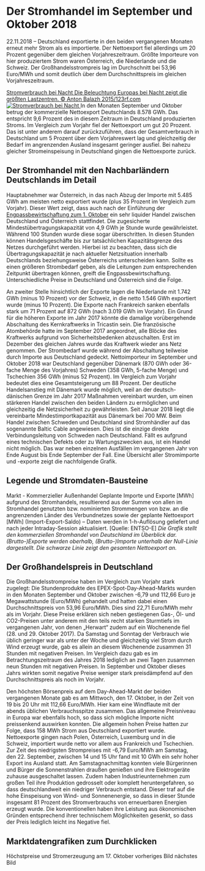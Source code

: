 





# Der Stromhandel im September und Oktober 2018


22.11.2018 – Deutschland exportierte in den beiden vergangenen Monaten erneut mehr Strom als es importierte. Der Nettoexport fiel allerdings um 20 Prozent gegenüber dem gleichen Vorjahreszeitraum. Größte Importeure von hier produziertem Strom waren Österreich, die Niederlande und die Schweiz. Der Großhandelsstrompreis lag im Durchschnitt bei 53,96 Euro/MWh und somit deutlich über dem Durchschnittspreis im gleichen Vorjahreszeitraum.  

[ Stromverbrauch bei Nacht Die Beleuchtung Europas bei Nacht zeigt die größten Lastzentren. © Anton Balazh 2015/123rf.com ![Stromverbrauch bei Nacht](https://www.smard.de/resource/image/10102/landscape_ratio2x1/1200/600/61e4901b17850bbc663b01172b34e52f/0C81EA1B975C8606E067D39FC4C8CCE1/181122-teaser-inline.jpg) ](https://www.smard.de/resource/blob/10102/8bb3c97cb73c9b0110336888e68ea289/181122-teaser-inline-data.jpg)
In den Monaten September und Oktober betrug der kommerzielle Nettoexport Deutschlands 8.578 GWh. Das entspricht 9,6 Prozent des in diesem Zeitraum in Deutschland produzierten Stroms. Im Vergleich zum Vorjahr fiel der Nettoexport um gut 20 Prozent. Das ist unter anderem darauf zurückzuführen, dass der Gesamtverbrauch in Deutschland um 5 Prozent über dem Vorjahreswert lag und gleichzeitig der Bedarf im angrenzenden Ausland insgesamt geringer ausfiel. Bei nahezu gleicher Stromeinspeisung in Deutschland gingen die Nettoexporte zurück.  

## Der Stromhandel mit den Nachbarländern Deutschlands im Detail  

Hauptabnehmer war Österreich, in das nach Abzug der Importe mit 5.485 GWh am meisten netto exportiert wurde (plus 35 Prozent im Vergleich zum Vorjahr). Dieser Wert zeigt, dass auch nach der Einführung der [Engpassbewirtschaftung zum 1. Oktober](https://www.smard.de/page/home/topic-article/204974/9828/deutschland-und-oesterreich-fuehren-engpassbewirtschaftung-ein) ein sehr liquider Handel zwischen Deutschland und Österreich stattfindet. Die zugesicherte Mindestübertragungskapazität von 4,9 GWh je Stunde wurde gewährleistet. Während 100 Stunden wurde diese sogar überschritten. In diesen Stunden können Handelsgeschäfte bis zur tatsächlichen Kapazitätsgrenze des Netzes durchgeführt werden. Hierbei ist zu beachten, dass sich die Übertragungskapazität je nach aktueller Netzsituation innerhalb Deutschlands beziehungsweise Österreichs unterscheiden kann. Sollte es einen größeren Strombedarf geben, als die Leitungen zum entsprechenden Zeitpunkt übertragen können, greift die Engpassbewirtschaftung. Unterschiedliche Preise in Deutschland und Österreich sind die Folge.  

An zweiter Stelle hinsichtlich der Exporte lagen die Niederlande mit 1.742 GWh (minus 10 Prozent) vor der Schweiz, in die netto 1.546 GWh exportiert wurde (minus 10 Prozent). Die Exporte nach Frankreich sanken ebenfalls stark um 71 Prozent auf 872 GWh (nach 3.019 GWh im Vorjahr). Ein Grund für die höheren Exporte im Jahr 2017 könnte die damalige vorübergehende Abschaltung des Kernkraftwerks in Tricastin sein. Die französische Atombehörde hatte im September 2017 angeordnet, alle Blöcke des Kraftwerks aufgrund von Sicherheitsbedenken abzuschalten. Erst im Dezember des gleichen Jahres wurde das Kraftwerk wieder ans Netz genommen. Der Strombedarf wurde während der Abschaltung teilweise durch Importe aus Deutschland gedeckt.
Nettoimporteur im September und Oktober 2018 war Deutschland gegenüber Dänemark (870 GWh oder 36-fache Menge des Vorjahres) Schweden (358 GWh, 5-fache Menge) und Tschechien 356 GWh (minus 52 Prozent). Im Vergleich zum Vorjahr bedeutet dies eine Gesamtsteigerung um 88 Prozent. Der deutliche Handelsanstieg mit Dänemark wurde möglich, weil an der deutsch-dänischen Grenze im Jahr 2017 Maßnahmen vereinbart wurden, um einen stärkeren Handel zwischen den beiden Ländern zu ermöglichen und gleichzeitig die Netzsicherheit zu gewährleisten. Seit Januar 2018 liegt die vereinbarte Mindestimportkapazität aus Dänemark bei 700 MW. Beim Handel zwischen Schweden und Deutschland sind Stromhändler auf das sogenannte Baltic Cable angewiesen. Dies ist die einzige direkte Verbindungsleitung von Schweden nach Deutschland. Fällt es aufgrund eines technischen Defekts oder zu Wartungszwecken aus, ist ein Handel nicht möglich. Das war neben einzelnen Ausfällen im vergangenen Jahr von Ende August bis Ende September der Fall. Eine Übersicht aller Stromimporte und -exporte zeigt die nachfolgende Grafik.  





  

  

## Legende und Stromdaten-Bausteine
Markt - Kommerzieller Außenhandel 
Geplante Importe und Exporte [MWh] aufgrund des Stromhandels, resultierend aus der Summe von allen im Stromhandel genutzten bzw. nominierten Strommengen von bzw. an die angrenzenden Länder des Verbundnetzes sowie der geplante Nettoexport [MWh] (Import-Export-Saldo) – Daten werden in 1-h-Auflösung geliefert und nach jeder Intraday-Session aktualisiert. [Quelle: ENTSO-E]
_Die Grafik stellt den kommerziellen Stromhandel von Deutschland im Überblick dar. (Brutto-)Exporte werden oberhalb, (Brutto-)Importe unterhalb der Null-Linie dargestellt. Die schwarze Linie zeigt den gesamten Nettoexport an._
## Der Großhandelspreis in Deutschland
Die Großhandelsstrompreise haben im Vergleich zum Vorjahr stark zugelegt: Die Stundenprodukte des EPEX-Spot-Day-Ahead-Markts wurden in den Monaten September und Oktober zwischen -6,79 und 112,66 Euro je Megawattstunde (Euro/MWh) gehandelt und hatten dabei einen Durchschnittspreis von 53,96 Euro/MWh. Dies sind 22,71 Euro/MWh mehr als im Vorjahr. Diese Preise erklären sich neben gestiegenen Gas-, Öl- und CO2-Preisen unter anderem mit den teils recht starken Sturmtiefs im vergangenen Jahr, von denen „Herwart“ zudem auf ein Wochenende fiel (28. und 29. Oktober 2017). Da Samstag und Sonntag der Verbrauch wie üblich geringer war als unter der Woche und gleichzeitig viel Strom durch Wind erzeugt wurde, gab es allein an diesem Wochenende zusammen 31 Stunden mit negativen Preisen. Im Vergleich dazu gab es im Betrachtungszeitraum des Jahres 2018 lediglich an zwei Tagen zusammen neun Stunden mit negativen Preisen. In September und Oktober dieses Jahrs wirkten somit negative Preise weniger stark preisdämpfend auf den Durchschnittspreis als noch im Vorjahr.  

Den höchsten Börsenpreis auf dem Day-Ahead-Markt der beiden vergangenen Monate gab es am Mittwoch, den 17. Oktober, in der Zeit von 19 bis 20 Uhr mit 112,66 Euro/MWh. Hier kam eine Windflaute mit der abends üblichen Verbrauchsspitze zusammen. Das allgemeine Preisniveau in Europa war ebenfalls hoch, so dass sich mögliche Importe nicht preissenkend auswirken konnten. Die allgemein hohen Preise hatten zur Folge, dass 158 MWh Strom aus Deutschland exportiert wurde. Nettoexporte gingen nach Polen, Österreich, Luxemburg und in die Schweiz, importiert wurde netto vor allem aus Frankreich und Tschechien.
Zur Zeit des niedrigsten Strompreises mit -6,79 Euro/MWh am Samstag, den 22. September, zwischen 14 und 15 Uhr fand mit 10 GWh ein sehr hoher Export ins Ausland statt. Am Samstagnachmittag konnten viele Bürgerinnen und Bürger die Sonnenstrahlen draußen genießen und ihre Elektrogeräte zuhause ausgeschaltet lassen. Zudem haben Industrieunternehmen zum großen Teil ihre Produktion gedrosselt oder komplett heruntergefahren, so dass deutschlandweit ein niedriger Verbrauch entstand. Dieser traf auf die hohe Einspeisung von Wind- und Sonnenenergie, so dass in dieser Stunde insgesamt 81 Prozent des Stromverbrauchs von erneuerbaren Energien erzeugt wurde. Die konventionellen haben ihre Leistung aus ökonomischen Gründen entsprechend ihrer technischem Möglichkeiten gesenkt, so dass der Preis lediglich leicht ins Negative fiel.  

## Marktdatengrafiken zum Durchklicken  

  

Höchstpreise und Stromerzeugung am 17. Oktober
vorheriges Bild nächstes Bild








